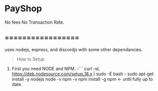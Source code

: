 # PayShop
No fees
No Transaction Rate.
## =================
uses nodejs, express, and discordjs
with some other dependancies.


> How to Setup
1. First you need NODE and NPM.
-```
curl -sL https://deb.nodesource.com/setup_18.x | sudo -E bash -
sudo apt-get install -y nodejs
node -v
npm -v
npm install -g npm <- until fully up to date.
```
